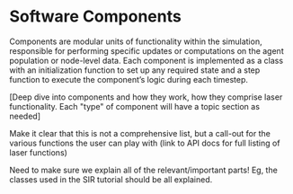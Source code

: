 # Software Components


Components are modular units of functionality within the simulation, responsible for performing specific updates or computations on the agent population or node-level data. Each component is implemented as a class with an initialization function to set up any required state and a step function to execute the component’s logic during each timestep.

[Deep dive into components and how they work, how they comprise laser functionality. Each "type" of component will have a topic section as needed]

Make it clear that this is not a comprehensive list, but a call-out for the various functions the user can play with (link to API docs for full listing of laser functions)


Need to make sure we explain all of the relevant/important parts! Eg, the classes used in the SIR tutorial should be all explained.